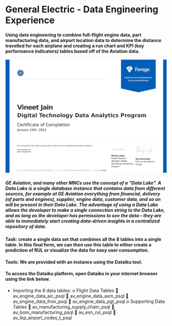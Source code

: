# General Electric - Data Engineering Experience

#### Using data engineering to combine full-flight engine data, part manufacturing data, and airport location data to determine the distance travelled for each airplane and creating a run chart and KPI (key performance indicators) tables based off of the Aviation data.

![alt text](https://github.com/vinejain/GE-data-engineering-dataiku/blob/main/certificate.jpg)

##### GE Aviation, and many other MNCs use the concept of a “Data Lake”.  A Data Lake is a single database instance that contains data from different sources, for example at GE Aviation everything from financial, delivery (of parts and engines), supplier, engine data, customer data, and so on will be present in their Data Lake. The advantage of using a Data Lake allows the developer to make a single connection string to the Data Lake, and as long as the developer has permissions to see the data – they are able to immediately start creating data-driven insights in a centralized repository of data. 

#### Task: create a single data set that combines all the 8 tables into a single table. In this final form, we can then use this table to either create a prediction of RUL or visualize the data for easy user consumption. 

#### Tools: We are provided with an instance using the Dataiku tool.
#### To access the Dataiku platform, open Dataiku in your internet browser using the link below.

- Importing the 8 data tables:
o	Flight Data Tables
	av_engine_data_aic_psql
	av_engine_data_axm_psql
	av_engine_data_fron_psql
	av_engine_data_pgt_psql
o	Supporting Data Tables
	av_manufacturing_supply_chain_psql 
	av_bom_manufacturing_psql
	av_esn_rul_psql
	av_lkp_airport_codes_t_psql
